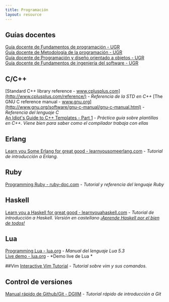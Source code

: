 ```yaml
---
title: Programación
layout: resource
---
```


## Guías docentes
[Guía docente de Fundamentos de programación - UGR](http://grados.ugr.es/informaticaymatematicas/pages/infoacademica/guiasdocentes/201415/primero/1semestre/fundamentosdeprogramaciongim1415/!)  
[Guía docente de Metodología de la programación - UGR](http://grados.ugr.es/informaticaymatematicas/pages/infoacademica/guiasdocentes/201415/primero/2semestre/metodologiadelaprogramacion/!)  
[Guía docente de Programación y diseño orientado a objetos - UGR](http://grados.ugr.es/informaticaymatematicas/pages/infoacademica/guiasdocentes/201415/segundo/2semestre/programacionydiseaoorientadoaobjetos/!)  
[Guía docente de Fundamentos de ingeniería del software - UGR](http://grados.ugr.es/informaticaymatematicas/pages/infoacademica/guiasdocentes/201415/tercero/1semestre/fundamentosdeingenieriadelsoftwaregim1415/!)  

## C/C++
[Standard C++ library reference - www.cplusplus.com](http://www.cplusplus.com/reference/) - *Referencia de la STD en C++*
[The GNU C reference manual - www.gnu.org](http://www.gnu.org/software/gnu-c-manual/gnu-c-manual.html) - *Referencia del lenguaje C*  
[An Idiot's Guide to C++ Templates - Part 1](http://www.codeproject.com/Articles/257589/An-Idiots-Guide-to-Cplusplus-Templates-Part) - *Práctica guía sobre plantillas en C++. Viene bien para saber como el compilador trabaja con ellas*  

## Erlang
[Learn you Some Erlang for great good - learnyousomeerlang.com](http://learnyousomeerlang.com/content) - *Tutorial de introducción a Erlang.*

## Ruby
[Programming Ruby - ruby-doc.com](http://ruby-doc.com/docs/ProgrammingRuby/) - *Tutorial y referencia del lenguaje Ruby*

## Haskell
[Learn you a Haskell for great good - learnyouahaskell.com](http://learnyouahaskell.com/chapters) - *Tutorial de introducción a Haskell. Versión en castellano [¡Aprende Haskell por el bien de todos!](http://aprendehaskell.es/main.html)*

## Lua
[Programming Lua - lua.org](http://www.lua.org/manual/5.3/manual.html) - *Manual del lenguaje Lua 5.3*  
[Live demo - lua.org](http://www.lua.org/demo.html) - *Demo live de Lua *

##Vim
[Interactive Vim Tutorial](http://www.openvim.com/tutorial.html) - *Tutorial sobre vim y sus comandos.*

## Control de versiones
[Manual rápido de Github/Git - DGIIM](https://github.com/dgiim/dgiim.github.io/blob/master/manualgit.md) - *Tutorial rápido de introducción a Git*
